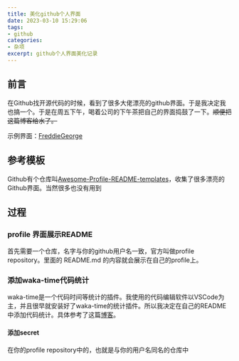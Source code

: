 ```yaml
---
title: 美化github个人界面
date: 2023-03-10 15:29:06
tags:
- github
categories: 
- 杂项
excerpt: github个人界面美化记录
---
```


<!-- 又可以水一篇博客，美滋滋 -->

## 前言

在Github找开源代码的时候，看到了很多大佬漂亮的github界面。于是我决定我也搞一个。于是在周五下午，喝着公司的下午茶把自己的界面捣鼓了一下。~~顺便把这篇博客给水了。~~

示例界面：[FreddieGeorge](https://github.com/FreddieGeorge)

## 参考模板

Github有个仓库叫[Awesome-Profile-README-templates](https://github.com/kautukkundan/Awesome-Profile-README-templates)，收集了很多漂亮的Github界面。当然很多也没有用到

## 过程 

### profile 界面展示README

首先需要一个仓库，名字与你的github用户名一致，官方叫做profile repository。里面的 README.md 的内容就会展示在自己的profile上。

### 添加waka-time代码统计

waka-time是一个代码时间等统计的插件。我使用的代码编辑软件以VSCode为主，并且很早就安装好了waka-time的统计插件。所以我决定在自己的README中添加代码统计。具体参考了这篇[博客](https://blog.csdn.net/weixin_43233914/article/details/126087735)。

#### 添加secret

在你的profile repository中的，也就是与你的用户名同名的仓库中